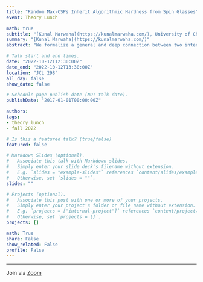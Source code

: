 ```yaml
---
title: "Random Max-CSPs Inherit Algorithmic Hardness from Spin Glasses"
event: Theory Lunch

math: true
subtitle: "[Kunal Marwaha](https://kunalmarwaha.com/), University of Chicago"
summary: "[Kunal Marwaha](https://kunalmarwaha.com/)"
abstract: "We formalize a general and deep connection between two intensely studied classes of optimization problems: constraint satisfaction problems (CSPs), studied in computer science, and spin glass models, studied in statistical physics. We demonstrate that for dense enough random CSPs, the geometric properties of the set of nearly-optimal solutions converge to those of a corresponding spin glass model. In these spin glass models, the very same geometric properties imply bounds on the average-case approximability achieved by broad classes of algorithms; these bounds are conjectured to be the best possible among all polynomial-time algorithms. The correspondence we establish here implies that the same lower bounds apply to average-case CSPs. Joint work with Chris Jones, Juspreet Singh Sandhu, Jonathan Shi; https://arxiv.org/abs/2210.03006"

# Talk start and end times.
date: "2022-10-12T12:30:00Z"
date_end: "2022-10-12T13:30:00Z"
location: "JCL 298"
all_day: false
show_date: false

# Schedule page publish date (NOT talk date).
publishDate: "2017-01-01T00:00:00Z"

authors:
tags:
- theory lunch
- fall 2022

# Is this a featured talk? (true/false)
featured: false

# Markdown Slides (optional).
#   Associate this talk with Markdown slides.
#   Simply enter your slide deck's filename without extension.
#   E.g. `slides = "example-slides"` references `content/slides/example-slides.md`.
#   Otherwise, set `slides = ""`.
slides: ""

# Projects (optional).
#   Associate this post with one or more of your projects.
#   Simply enter your project's folder or file name without extension.
#   E.g. `projects = ["internal-project"]` references `content/project/deep-learning/index.md`.
#   Otherwise, set `projects = []`.
projects: []

math: True
share: False
show_related: False
profile: False
---
```


---

Join via [Zoom](https://uchicago.zoom.us/j/92566649832?pwd=WVJyVlF3VlJ1QTc3YUg3UlJvY2xBQT09)
